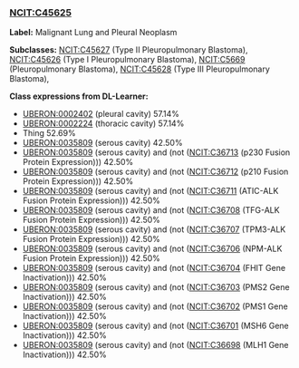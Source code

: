
### [NCIT:C45625](http://purl.obolibrary.org/obo/NCIT_C45625)
**Label:** Malignant Lung and Pleural Neoplasm

**Subclasses:** [NCIT:C45627](http://purl.obolibrary.org/obo/NCIT_C45627) (Type II Pleuropulmonary Blastoma), [NCIT:C45626](http://purl.obolibrary.org/obo/NCIT_C45626) (Type I Pleuropulmonary Blastoma), [NCIT:C5669](http://purl.obolibrary.org/obo/NCIT_C5669) (Pleuropulmonary Blastoma), [NCIT:C45628](http://purl.obolibrary.org/obo/NCIT_C45628) (Type III Pleuropulmonary Blastoma), 

**Class expressions from DL-Learner:**

- [UBERON:0002402](http://purl.obolibrary.org/obo/UBERON_0002402) (pleural cavity) 57.14%
- [UBERON:0002224](http://purl.obolibrary.org/obo/UBERON_0002224) (thoracic cavity) 57.14%
- Thing 52.69%
- [UBERON:0035809](http://purl.obolibrary.org/obo/UBERON_0035809) (serous cavity) 42.50%
- [UBERON:0035809](http://purl.obolibrary.org/obo/UBERON_0035809) (serous cavity) and (not ([NCIT:C36713](http://purl.obolibrary.org/obo/NCIT_C36713) (p230 Fusion Protein Expression))) 42.50%
- [UBERON:0035809](http://purl.obolibrary.org/obo/UBERON_0035809) (serous cavity) and (not ([NCIT:C36712](http://purl.obolibrary.org/obo/NCIT_C36712) (p210 Fusion Protein Expression))) 42.50%
- [UBERON:0035809](http://purl.obolibrary.org/obo/UBERON_0035809) (serous cavity) and (not ([NCIT:C36711](http://purl.obolibrary.org/obo/NCIT_C36711) (ATIC-ALK Fusion Protein Expression))) 42.50%
- [UBERON:0035809](http://purl.obolibrary.org/obo/UBERON_0035809) (serous cavity) and (not ([NCIT:C36708](http://purl.obolibrary.org/obo/NCIT_C36708) (TFG-ALK Fusion Protein Expression))) 42.50%
- [UBERON:0035809](http://purl.obolibrary.org/obo/UBERON_0035809) (serous cavity) and (not ([NCIT:C36707](http://purl.obolibrary.org/obo/NCIT_C36707) (TPM3-ALK Fusion Protein Expression))) 42.50%
- [UBERON:0035809](http://purl.obolibrary.org/obo/UBERON_0035809) (serous cavity) and (not ([NCIT:C36706](http://purl.obolibrary.org/obo/NCIT_C36706) (NPM-ALK Fusion Protein Expression))) 42.50%
- [UBERON:0035809](http://purl.obolibrary.org/obo/UBERON_0035809) (serous cavity) and (not ([NCIT:C36704](http://purl.obolibrary.org/obo/NCIT_C36704) (FHIT Gene Inactivation))) 42.50%
- [UBERON:0035809](http://purl.obolibrary.org/obo/UBERON_0035809) (serous cavity) and (not ([NCIT:C36703](http://purl.obolibrary.org/obo/NCIT_C36703) (PMS2 Gene Inactivation))) 42.50%
- [UBERON:0035809](http://purl.obolibrary.org/obo/UBERON_0035809) (serous cavity) and (not ([NCIT:C36702](http://purl.obolibrary.org/obo/NCIT_C36702) (PMS1 Gene Inactivation))) 42.50%
- [UBERON:0035809](http://purl.obolibrary.org/obo/UBERON_0035809) (serous cavity) and (not ([NCIT:C36701](http://purl.obolibrary.org/obo/NCIT_C36701) (MSH6 Gene Inactivation))) 42.50%
- [UBERON:0035809](http://purl.obolibrary.org/obo/UBERON_0035809) (serous cavity) and (not ([NCIT:C36698](http://purl.obolibrary.org/obo/NCIT_C36698) (MLH1 Gene Inactivation))) 42.50%


